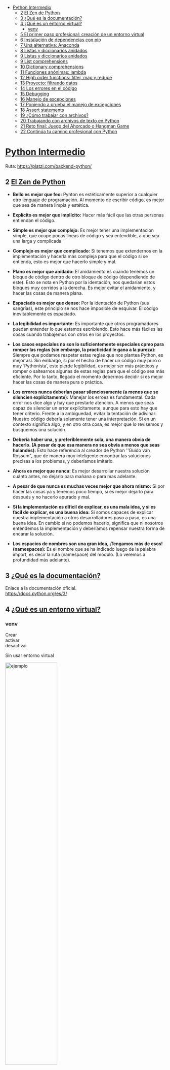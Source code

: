- [Python Intermedio](#python-intermedio)
  - [2 El Zen de Python](#2-el-zen-de-python)
  - [3 ¿Qué es la documentación?](#3-qué-es-la-documentación)
  - [4 ¿Qué es un entorno virtual?](#4-qué-es-un-entorno-virtual)
    - [venv](#venv)
  - [5 El primer paso profesional: creación de un entorno virtual](#5-el-primer-paso-profesional-creación-de-un-entorno-virtual)
  - [6 Instalación de dependencias con pip](#6-instalación-de-dependencias-con-pip)
  - [7 Una alternativa: Anaconda](#7-una-alternativa-anaconda)
  - [8 Listas y diccionarios anidados](#8-listas-y-diccionarios-anidados)
  - [9 Listas y diccionarios anidados](#9-listas-y-diccionarios-anidados)
  - [9 List comprehensions](#9-list-comprehensions)
  - [10 Dictionary comprehensions](#10-dictionary-comprehensions)
  - [11 Funciones anónimas: lambda](#11-funciones-anónimas-lambda)
  - [12 High order functions: filter, map y reduce](#12-high-order-functions-filter-map-y-reduce)
  - [13 Proyecto: filtrando datos](#13-proyecto-filtrando-datos)
  - [14 Los errores en el código](#14-los-errores-en-el-código)
  - [15 Debugging](#15-debugging)
  - [16 Manejo de excepciones](#16-manejo-de-excepciones)
  - [17 Poniendo a prueba el manejo de excepciones](#17-poniendo-a-prueba-el-manejo-de-excepciones)
  - [18 Assert statements](#18-assert-statements)
  - [19 ¿Cómo trabajar con archivos?](#19-cómo-trabajar-con-archivos)
  - [20 Trabajando con archivos de texto en Python](#20-trabajando-con-archivos-de-texto-en-python)
  - [21 Reto final: Juego del Ahorcado o Hangman Game](#21-reto-final-juego-del-ahorcado-o-hangman-game)
  - [22 Continúa tu camino profesional con Python](#22-continúa-tu-camino-profesional-con-python)

# [Python Intermedio](https://platzi.com/clases/python-intermedio/)
Ruta: https://platzi.com/backend-python/

## 2 [El Zen de Python](https://platzi.com/clases/2255-python-intermedio/36456-el-zen-de-python/)


- **Bello es mejor que feo:**
Pyhton es estéticamente superior a cualquier otro lenguaje de programación. Al momento de escribir código, es mejor que sea de manera limpia y estética.

- **Explícito es mejor que implícito:**
Hacer más fácil que las otras personas entiendan el código.

- **Simple es mejor que complejo:**
Es mejor tener una implementación simple, que ocupe pocas lineas de código y sea entendible, a que sea una larga y complicada.

- **Complejo es mejor que complicado:**
Si tenemos que extendernos en la implementación y hacerla más compleja para que el código si se entienda, esto es mejor que hacerlo simple y mal.

- **Plano es mejor que anidado:**
El anidamiento es cuando tenemos un bloque de código dentro de otro bloque de código (dependiendo de este). Esto se nota en Python por la identación, nos quedarían estos bloques muy corridos a la derecha.
Es mejor evitar el anidamiento, y hacer las cosas de manera plana.

- **Espaciado es mejor que denso:**
Por la identación de Python (sus sangrías), este principio se nos hace imposible de esquivar. El código inevitablemente es espaciado.

- **La legibilidad es importante:**
Es importante que otros programadores puedan entender lo que estamos escribiendo. Esto hace más fáciles las cosas cuando trabajemos con otros en los proyectos.

- **Los casos especiales no son lo suficientemente especiales cpmo para romper las reglas (sin embargo, la practicidad le gana a la pureza):**
Siempre que podamos respetar estas reglas que nos plantea Python, es mejor así. Sin embargo, si por el hecho de hacer un código muy puro o muy ‘Pythonista’, este pierde legibilidad, es mejor ser más prácticos y romper o saltearnos algunas de estas reglas para que el código sea más eficiente. Por lo tanto, llegado el momento debermos decidir si es mejor hacer las cosas de manera pura o práctica.

- **Los errores nunca deberían pasar silenciosamente (a menos que se silencien explícitamente):**
Manejar los erroes es fundamental. Cada error nos dice algo y hay que prestarle atención. A menos que seas capaz de silenciar un error explícitamente, aunque para esto hay que tener criterio.
Frente a la ambiguedad, evitar la tentación de adivinar:
Nuestro código debería solamente tener una interpretación. Si en un contexto significa algo, y en otro otra cosa, es mejor que lo revisemos y busquemos una solución.

- **Debería haber una, y preferiblemente sola, una manera obvia de hacerlo. (A pesar de que esa manera no sea obvia a menos que seas holandés):**
Esto hace referencia al creador de Python ''Guido van Rossum", que de manera muy inteligente encontrar las soluciones precisas a los problemas, y deberíamos imitarlo.

- **Ahora es mejor que nunca:**
Es mejor desarrollar nuestra solución cuánto antes, no dejarlo para mañana o para mas adelante.

- **A pesar de que nunca es muchas veces mejor que ahora mismo:**
Si por hacer las cosas ya y tenemos poco tiempo, si es mejor dejarlo para después y no hacerlo apurado y mal.

- **Si la implementación es díficil de explicar, es una mala idea, y si es fácil de explicar, es una buena idea:**
Si somos capaces de explicar nuestra implementación a otros desarrolladores paso a paso, es una buena idea. En cambio si no podemos hacerlo, significa que ni nosotros entendemos la implementación y deberíamos repensar nuestra forma de encarar la solución.

- **Los espacios de nombres son una gran idea, ¡Tengamos más de esos! (namespaces):**
Es el nombre que se ha indicado luego de la palabra import, es decir la ruta (namespace) del módulo. (Lo veremos a profundidad más adelante).

## 3 [¿Qué es la documentación?](https://platzi.com/clases/2255-python-intermedio/36457-que-es-la-documentacion/)

Enlace a la documentación oficial.  
https://docs.python.org/es/3/

## 4 [¿Qué es un entorno virtual?](https://platzi.com/clases/2255-python-intermedio/36458-que-es-un-entorno-virtual/)

### venv

Crear  
activar  
desactivar

Sin usar entorno virtual

<img src = "https://static.platzi.com/media/user_upload/Screenshot%20from%202021-04-06%2015-17-31-98f9a6fa-3e6c-4353-9644-31a4e7208737.jpg" width = "57%" height = "57%" alt = "ejemplo" align = "center" />

con entornos virtuales

![En Español](https://static.platzi.com/media/user_upload/Screenshot%20from%202021-04-06%2015-10-22-1804c0b6-79d2-40bd-aced-f859f86c5309.jpg  "Texto del popup")

## 5 [El primer paso profesional: creación de un entorno virtual](https://platzi.com/clases/2255-python-intermedio/36459-el-primer-paso-profesional-creacion-de-un-entorno-/)


https://platzi.com/tutoriales/1751-webscraping/4981-crear-un-entorno-virtual-en-python/

## 6 [Instalación de dependencias con pip](https://platzi.com/clases/2255-python-intermedio/36460-instalacion-de-dependencias-con-pip/)

Crear archivo requirements.txt

`pip freeze > requirements.txt`

Cargar las dependencias del requirements.txt

`pip install -r requirements.txt`

## 7 [Una alternativa: Anaconda](https://platzi.com/clases/2255-python-intermedio/36461-una-alternativa-anaconda/)

Distribución orientada a ciencias de datos

<img src = "https://static.platzi.com/media/user_upload/Conda-9450dd76-6a83-475c-a1dd-b9ea9241dd24.jpg" width = "57%" height = "57%" alt = "ejemplo" align = "center" />

## 8 [Listas y diccionarios anidados](https://platzi.com/clases/2255-python-intermedio/36462-listas-y-diccionarios-anidados/)

## 9 [Listas y diccionarios anidados](https://platzi.com/clases/2255-python-intermedio/36462-listas-y-diccionarios-anidados/)

- Estando en la carpeta de trabajo  
Iniciar repostitorio con git init  
- Crear Entorno virtual  
py -m venv venv
- Ingresar al entorno virtual

- Ignorar el entorno virtual dentro del repositorio.
En .gitignore escribir  
escribir solo el nombre de la carpeta finalizado con un barra  
venv/  
- deactivate para salir del entorno virtual.

Ejemplo donde lista el diccionario.
``` python
def run():
    my_list = [1, "Hello", True, 4.5]
    my_dict = {"firstname": "Facundo", "lastname": "García"}

    super_list = [
        {"firstname": "Facundo", "lastname": "García"},
        {"firstname": "Miguel", "lastname": "Rodriguez"},
        {"firstname": "Pablo", "lastname": "Trinidad"},
        {"firstname": "Susana", "lastname": "Martinez"},
        {"firstname": "José", "lastname": "Fernandez"},
    ]

    super_dict = {
        "natural_nums": [1, 2, 3, 4, 5],
        "integer_nums": [-1, -2, 3, 0, 1],
        "floating_nums": [1.1, 4.55, 6.43],
    }

    for key, value in super_dict.items():
        print(key, ">", value)


if __name__ == '__main__':
    run()
```

## 9 [List comprehensions](https://platzi.com/clases/2255-python-intermedio/36463-list-comprehensions/)

Elevar al cuadrado cada item de la lista que no es divisible por 3.
``` python
def run():
    # squares = []

    # for i in range(1, 101):
    #     if i % 3 != 0:
    #         squares.append(i**2)

    squares = [i**2 for i in range(1, 101) if i % 3 != 0]
    
    print(squares)


if __name__ == "__main__":
    run()
``` 

Detalle de como esta compuesta la estructura.

![Cuadro](https://static.platzi.com/media/user_upload/List_comprehensions1-bacd6262-4bc3-40c8-8c71-3da952e30b41.jpg)


## 10 [Dictionary comprehensions](https://platzi.com/clases/2255-python-intermedio/36464-dictionary-comprehensions/)

``` python
def run():
    # my_dict = {}

    # for i in range(1, 101):
    #     if i % 3 !=0:
    #         my_dict[i] = i**2

    # print(my_dict)

    my_dict = {i: i**3 for i in range(1, 101) if i % 3 != 0}
    print(my_dict)


if __name__ == "__main__":
    run()
``` 

## 11 [Funciones anónimas: lambda](https://platzi.com/clases/2255-python-intermedio/36465-funciones-anonimas-lambda/)

Pueden tener solo una línea de código.
![Cuadro](https://static.platzi.com/media/user_upload/lambda.png-c06b5ab0-03d2-42c2-a442-19559fee74d6.jpg)

## 12 [High order functions: filter, map y reduce](https://platzi.com/clases/2255-python-intermedio/36466-high-order-functions-filter-map-y-reduce/)

Ejemplos de uso.
Filter: Extraer los impares de una lista.
Map: Elevar al cuadrado cada item de la lista
Reduce: Realizar una misma operaión con todos los items de una lista.
Son formas de realizar de forma eficiente iteraciones con datos estructurados.

``` python
from functools import reduce
def main():

    #Filter
    myList = [1,4,5,7,9,13,19,21]

    odd = list(filter(lambda x: x % 2 != 0, myList))
    print(odd)

    #Map
    myList2 = [1, 2, 3, 4, 5]

    squares = list(map(lambda x: x**2, myList2))
    print(squares)

    myList3 = [2, 2, 2, 2, 2]
    
    allMultiplied = reduce(lambda a, b: a * b, myList3)
    print(allMultiplied)

if __name__ == '__main__':
    main()
```

La diferencia entre filter y map:

- filter devuelve True or False según el valor esté dentro de los criterios buscados o no. En caso de que no cumpla con la condición, no será devuelto y la lista se verá reducida por este filtro.
Map funciona muy parecido, pero su diferencia radica en que no puede eliminar valores de la lista del array entregado. Es decir, el output tiene la misma cantidad de valores que el input.
Cómo funciona reduce:

- Reduce toma 2 valores entregados como parámetros y el iterador como otro parámetro. Realiza la función con estos 2 valores, y luego con el resultado de esto y el valor que le sigue en el array. Y así hasta pasar por todos los valores de la lista.

## 13 [Proyecto: filtrando datos](https://platzi.com/clases/2255-python-intermedio/36467-proyecto-filtrando-datos/)

Nota: Las constantes por convención se colocan en mayúsculas.
Los datos son una lista de diccionarios.

``` python
DATA = [
    {
        'name': 'Facundo',
        'age': 72,
        'organization': 'Platzi',
        'position': 'Technical Coach',
        'language': 'python',
    },
    {
        'name': 'Luisana',
        'age': 33,
        'organization': 'Globant',
        'position': 'UX Designer',
        'language': 'javascript',
    },
    {
        'name': 'Héctor',
        'age': 19,
        'organization': 'Platzi',
        'position': 'Associate',
        'language': 'ruby',
    },
    {
        'name': 'Gabriel',
        'age': 20,
        'organization': 'Platzi',
        'position': 'Associate',
        'language': 'javascript',
    },
    {
        'name': 'Isabella',
        'age': 30,
        'organization': 'Platzi',
        'position': 'QA Manager',
        'language': 'java',
    },
    {
        'name': 'Karo',
        'age': 23,
        'organization': 'Everis',
        'position': 'Backend Developer',
        'language': 'python',
    },
    {
        'name': 'Ariel',
        'age': 32,
        'organization': 'Rappi',
        'position': 'Support',
        'language': '',
    },
    {
        'name': 'Juan',
        'age': 17,
        'organization': '',
        'position': 'Student',
        'language': 'go',
    },
    {
        'name': 'Pablo',
        'age': 32,
        'organization': 'Master',
        'position': 'Human Resources Manager',
        'language': 'python',
    },
    {
        'name': 'Lorena',
        'age': 56,
        'organization': 'Python Organization',
        'position': 'Language Maker',
        'language': 'python',
    },
]

def run():

    # Comprehensions solutions
    all_python_devs = [worker["name"] for worker in DATA if worker["language"] == "python"]
    all_Platzi_workers = [worker["name"] for worker in DATA if worker["organization"] == "Platzi"]
    adults =  [worker["name"] for worker in DATA if worker["age"] > 18]
    old_people = list(map(lambda worker: worker | {"old": worker["age"] > 70}, DATA))

    for worker in all_python_devs:
        print(worker)


if __name__ == '__main__':
    run()
```

## 14 [Los errores en el código](https://platzi.com/clases/2255-python-intermedio/36468-los-errores-en-el-codigo/)

Cuando python nos avisa pueden ser 2 tipos de errores.
![Cuadro](https://static.platzi.com/media/user_upload/error-62a56437-8b39-4cd9-85da-0dac5854ee3d.jpg)

Python tiene mas de 50 tipos de execciones.

## 15 [Debugging](https://platzi.com/clases/2255-python-intermedio/36469-debugging/)

Como resolver errores de lógica.

## 16 [Manejo de excepciones](https://platzi.com/clases/2255-python-intermedio/36470-manejo-de-excepciones/)

- TRY: En el try se coloca código que esperamos que pueda lanzar algún error.
- EXCEPT: En el except se maneja el error, es decir, si ocurre un error dentro del bloque de código del try, se deja de ejecutar el código del try y se ejecuta lo que se haya definido en el Except.
- ELSE: El else se ejecuta sólo si no hubo ninguna excepción lanzada desde el try
- FINALLY: Se ejecuta SIEMPRE, haya sido lanzada la excepción o no haya sido lanzada.

![Cuadro](https://static.platzi.com/media/user_upload/python-a0d427c5-4e5b-49cd-8e69-3e3b118f37ce.jpg)

Jerarquía de las excepciones y errores más comunes:
![Cuadro](https://static.platzi.com/media/user_upload/Selection_333-c63590c2-26a7-4d31-91e0-0913c2e83497.jpg)

## 17 [Poniendo a prueba el manejo de excepciones](https://platzi.com/clases/2255-python-intermedio/36471-poniendo-a-prueba-el-manejo-de-excepciones/)

``` python
def divisors(num):
    divisors = []
    for i in range(1, num + 1):
        if num % i == 0:
            divisors.append(i)
    return divisors


def run():
    try: 
        num = int(input('Ingresa un número: '))
        print(divisors(num))
        print("Terminó mi programa")
    except ValueError: 
        print("Debes ingresar un número")


if __name__ == '__main__':
    run()
```
## 18 [Assert statements](https://platzi.com/clases/2255-python-intermedio/36472-assert-statements/)

Cuando usamos assert además de imprimirse el mensaje de error que escribimos, se muestra también todo el TRACEBACK  
En cambio, cuando usamos try-except solo se muestra el mensaje de error que escribimos en el código

``` python
def divisors(num):
    divisors = []
    for i in range(1, num + 1):
        if num % i == 0:
            divisors.append(i)
    return divisors


def run():
    num = input('Ingresa un número: ')
    assert num.isnumeric(), "Debes ingresar un número"
    print(divisors(int(num)))
    print("Terminó mi programa")


if __name__ == '__main__':
    run()
```

## 19 [¿Cómo trabajar con archivos?](https://platzi.com/clases/2255-python-intermedio/36473-como-trabajar-con-archivos/)

Si no escriben el modo de apertura, Python lo toma por Default como si fuera rt  
Read and Text.
 
Modos de Apertura
- r   Read-Lectura, es el modo default de apertura que tiene la función open().
- w   Write-Escritura, este modo trunca el archivo desde el inicio.
- x   Abierto para creación exclusiva, falla si el archivo ya existe previamente.
- a   Write Append - Añadiendo contenido al final del archivo si este ya existe.
- b   Binary Mode - Apertura de modo binario.
- t   Text mode - Modo texto que es el default.
- +   Read-Write, Apertura para actualización (lectura-escritura) - (Puede combinarse con otros modos)

Modos combinados:
- w+   Escritura con actualización, este modo trunca el archivo inicialmente.
- w+b   Escritura/actualización binaria, este modo trunca el archivo inicalmente.
- r+   Lectura con actualización, este modo no trunca el archivo.
- r+b   Lectura/Actualizacion binaria, este modo no trunca el archivo.
 
Estándo en la documentación encontrarán una palabra especial, truncate o truncar esto significa que el archivo existente que queremos abrir será limpiado internamente, o sea su contenido será borrado para dar apertura al nuevo contenido por completo.

https://docs.python.org/3/library/functions.html#open

## 20 [Trabajando con archivos de texto en Python](https://platzi.com/clases/2255-python-intermedio/36474-trabajando-con-archivos-de-texto-en-python/)

``` python
def read():
    numbers = []
    with open("./archivos/numbers.txt", "r") as f: 
        for line in f:
            numbers.append(int(line))
    print(numbers)


def write():
    names = ["Facundo", "Gregorio", "Marta", "Susana", "Jose"]
    with open("./archivos/names.txt", "w") as f:
        for name in names: 
            f.write(name)
            f.write("\n")


def run():
    write()


if __name__ == '__main__':
    run()
```

## 21 [Reto final: Juego del Ahorcado o Hangman Game](https://platzi.com/clases/2255-python-intermedio/36475-reto-final-juego-del-ahorcado-o-hangman-game/)

``` python
import random
import os


def read_data(filepath="./archivos/data.txt"):
    words = []
    with open(filepath, "r", encoding="utf-8") as f:
        for line in f:
            words.append(line.strip().upper())
    return words


def run():
    data = read_data(filepath="./archivos/data.txt")
    chosen_word = random.choice(data)
    chosen_word_list = [letter for letter in chosen_word]
    chosen_word_list_underscores = ["_"] * len(chosen_word_list)
    letter_index_dict = {}
    for idx, letter in enumerate(chosen_word):
        if not letter_index_dict.get(letter): 
            letter_index_dict[letter] = []
        letter_index_dict[letter].append(idx)
    
    while True:
        os.system("cls") # Si estás en Unix (Mac o Linux) cambia cls por clear
        print("¡Adivina la palabra!")
        for element in chosen_word_list_underscores:
            print(element + " ", end="")
        print("\n")

        letter = input("Ingresa una letra: ").strip().upper()
        assert letter.isalpha(), "Solo puedes ingresar letras"

        if letter in chosen_word_list:
            for idx in letter_index_dict[letter]:
                chosen_word_list_underscores[idx] = letter
        
        if "_" not in chosen_word_list_underscores:
            os.system("cls") # Si estás en Unix (Mac o Linux) cambia cls por clear
            print("¡Ganaste! La palabra era", chosen_word)
            break


if __name__ == '__main__':
    run()
```

## 22 [Continúa tu camino profesional con Python](https://platzi.com/clases/2255-python-intermedio/36476-continua-tu-camino-profesional-con-python/)


